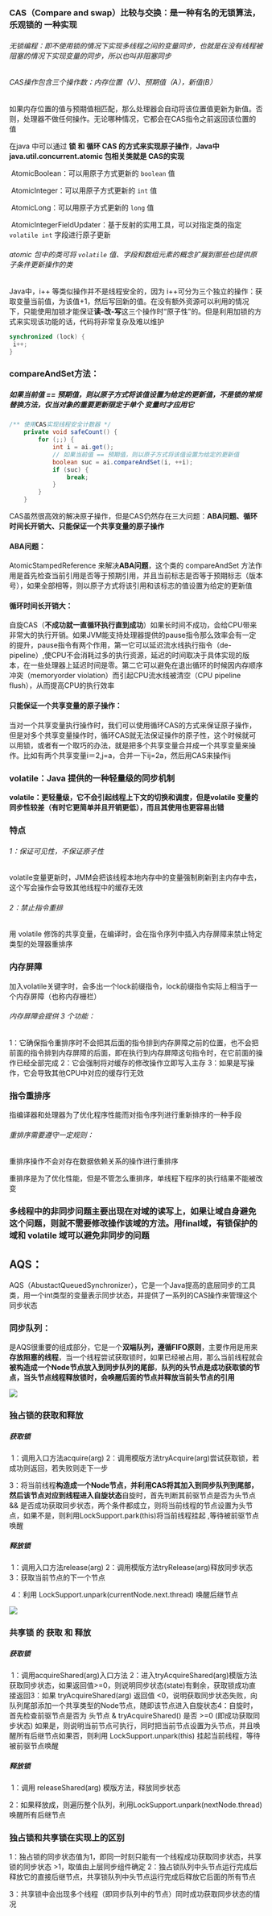 ### CAS（Compare and swap）比较与交换：是一种有名的无锁算法，乐观锁的 一种实现

###### 无锁编程：即不使用锁的情况下实现多线程之间的变量同步，也就是在没有线程被阻塞的情况下实现变量的同步，所以也叫非阻塞同步

###### CAS操作包含三个操作数：内存位置（V）、预期值（A），新值(B）

如果内存位置的值与预期值相匹配，那么处理器会自动将该位置值更新为新值。否则，处理器不做任何操作。无论哪种情况，它都会在CAS指令之前返回该位置的值

在java 中可以通过 **锁 和 循环  CAS 的方式来实现原子操作**，**Java中 java.util.concurrent.atomic 包相关类就是 CAS的实现**

​	AtomicBoolean：可以用原子方式更新的 `boolean` 值

​	AtomicInteger：可以用原子方式更新的 `int` 值

​	AtomicLong：可以用原子方式更新的 `long` 值

​	AtomicIntegerFieldUpdater<T>：基于反射的实用工具，可以对指定类的指定 `volatile int` 字段进行原子更新

###### atomic  包中的类可将 `volatile` 值、字段和数组元素的概念扩展到那些也提供原子条件更新操作的类

Java中，i++ 等类似操作并不是线程安全的，因为  i++可分为三个独立的操作：获取变量当前值，为该值+1，然后写回新的值。在没有额外资源可以利用的情况下，只能使用加锁才能保证**读-改-写**这三个操作时“原子性”的。但是利用加锁的方式来实现该功能的话，代码将非常复杂及难以维护

```java
synchronized (lock) {  
 i++;  
}
```



### compareAndSet方法：

##### 如果当前值 == 预期值，则以原子方式将该值设置为给定的更新值，不是锁的常规替换方法，仅当对象的重要更新限定于单个 变量时才应用它

```java
/** 使用CAS实现线程安全计数器 */  
    private void safeCount() {  
        for (;;) {  
            int i = ai.get();  
            // 如果当前值 == 预期值，则以原子方式将该值设置为给定的更新值  
            boolean suc = ai.compareAndSet(i, ++i);  
            if (suc) {  
                break;  
            }  
        }  
    }  
```

CAS虽然很高效的解决原子操作，但是CAS仍然存在三大问题：**ABA问题、循环时间长开销大、只能保证一个共享变量的原子操作**

#### ABA问题：

AtomicStampedReference 来解决**ABA问题**，这个类的 compareAndSet 方法作用是首先检查当前引用是否等于预期引用，并且当前标志是否等于预期标志（版本号），如果全部相等，则以原子方式将该引用和该标志的值设置为给定的更新值

#### 循环时间长开销大：

自旋CAS（**不成功就一直循环执行直到成功**）如果长时间不成功，会给CPU带来非常大的执行开销。如果JVM能支持处理器提供的pause指令那么效率会有一定的提升，pause指令有两个作用，第一它可以延迟流水线执行指令（de-pipeline）,使CPU不会消耗过多的执行资源，延迟的时间取决于具体实现的版本，在一些处理器上延迟时间是零。第二它可以避免在退出循环的时候因内存顺序冲突（memoryorder violation）而引起CPU流水线被清空（CPU pipeline flush），从而提高CPU的执行效率

#### 只能保证一个共享变量的原子操作：

当对一个共享变量执行操作时，我们可以使用循环CAS的方式来保证原子操作，但是对多个共享变量操作时，循环CAS就无法保证操作的原子性，这个时候就可以用锁，或者有一个取巧的办法，就是把多个共享变量合并成一个共享变量来操作。比如有两个共享变量i＝2,j=a，合并一下ij=2a，然后用CAS来操作ij



### volatile：Java 提供的一种轻量级的同步机制

**volatile：更轻量级，它不会引起线程上下文的切换和调度，但是volatile 变量的同步性较差（有时它更简单并且开销更低），而且其使用也更容易出错**

### 特点

###### 1：保证可见性，不保证原子性

volatile变量更新时，JMM会把该线程本地内存中的变量强制刷新到主内存中去，这个写会操作会导致其他线程中的缓存无效

###### 2：禁止指令重排 

用 volatile 修饰的共享变量，在编译时，会在指令序列中插入内存屏障来禁止特定类型的处理器重排序

### 内存屏障

加入volatile关键字时，会多出一个lock前缀指令，lock前缀指令实际上相当于一个内存屏障（也称内存栅栏）

###### 内存屏障会提供 3 个功能：

1：它确保指令重排序时不会把其后面的指令排到内存屏障之前的位置，也不会把前面的指令排到内存屏障的后面，即在执行到内存屏障这句指令时，在它前面的操作已经全部完成
2：它会强制将对缓存的修改操作立即写入主存															3：如果是写操作，它会导致其他CPU中对应的缓存行无效

### 指令重排序

指编译器和处理器为了优化程序性能而对指令序列进行重新排序的一种手段

###### 重排序需要遵守一定规则：

重排序操作不会对存在数据依赖关系的操作进行重排序

重排序是为了优化性能，但是不管怎么重排序，单线程下程序的执行结果不能被改变

### 多线程中的非同步问题主要出现在对域的读写上，如果让域自身避免这个问题，则就不需要修改操作该域的方法。用final域，有锁保护的域和 volatile 域可以避免非同步的问题



## AQS：

AQS（AbustactQueuedSynchronizer），它是一个Java提高的底层同步的工具类，用一个int类型的变量表示同步状态，并提供了一系列的CAS操作来管理这个同步状态

### 同步队列：

是AQS很重要的组成部分，它是一个**双端队列，遵循FIFO原则**，主要作用是用来**存放阻塞的线程**，当一个线程尝试获取锁时，如果已经被占用，那么当前线程就会**被构造成一个Node节点放入到同步队列的尾部**，**队列的头节点是成功获取锁的节点，当头节点线程释放锁时，会唤醒后面的节点并释放当前头节点的引用**

![](G:\Java\Java_note\9：多线程\同步队列.png)



### 独占锁的获取和释放

##### 获取锁

​	1：调用入口方法acquire(arg)
​	2：调用模版方法tryAcquire(arg)尝试获取锁，若成功则返回，若失败则走下一步

​	3：将当前线程**构造成一个Node节点，并利用CAS将其加入到同步队列到尾部，然后该节点对应到线程进入自旋状态**自旋时，首先判断其前驱节点是否为头节点 && 是否成功获取同步状态，两个条件都成立，则将当前线程的节点设置为头节点，如果不是，则利用LockSupport.park(this)将当前线程挂起 ,等待被前驱节点唤醒

##### 释放锁

​	1：调用入口方法release(arg)
​	2：调用模版方法tryRelease(arg)释放同步状态
​	3：获取当前节点的下一个节点

​	4：利用 LockSupport.unpark(currentNode.next.thread) 唤醒后继节点

![](G:\Java\Java_note\9：多线程\独占锁的获取与释放.png)



### 共享锁 的 获取 和 释放 

##### 获取锁

​	1：调用acquireShared(arg)入口方法
​	2：进入tryAcquireShared(arg)模版方法获取同步状态，如果返回值>=0，则说明同步状态(state)有剩余，获取锁成功直接返回
​	3：如果 tryAcquireShared(arg) 返回值 <0，说明获取同步状态失败，向队列尾部添加一个共享类型的Node节点，随即该节点进入自旋状态
​	4：自旋时，首先检查前驱节点是否为 头节点 & tryAcquireShared() 是否 >=0 (即成功获取同步状态)
​			如果是，则说明当前节点可执行，同时把当前节点设置为头节点，并且唤醒所有后继节点
​			如果否，则利用 LockSupport.unpark(this) 挂起当前线程，等待被前驱节点唤醒

##### 释放锁

​	1：调用 releaseShared(arg) 模版方法，释放同步状态												

​	2：如果释放成，则遍历整个队列，利用LockSupport.unpark(nextNode.thread)唤醒所有后继节点

### 独占锁和共享锁在实现上的区别

1：独占锁的同步状态值为1，即同一时刻只能有一个线程成功获取同步状态，共享锁的同步状态 >1，取值由上层同步组件确定
2：独占锁队列中头节点运行完成后释放它的直接后继节点，共享锁队列中头节点运行完成后释放它后面的所有节点

3：共享锁中会出现多个线程（即同步队列中的节点）同时成功获取同步状态的情况



